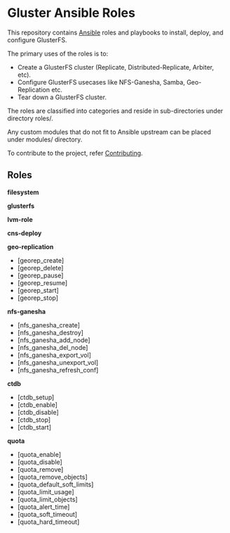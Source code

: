 # Gluster Ansible Roles

This repository contains [Ansible](https://www.ansible.com/) roles and playbooks to install, deploy, and configure GlusterFS.

The primary uses of the roles is to:

* Create a GlusterFS cluster (Replicate, Distributed-Replicate, Arbiter, etc).
* Configure GlusterFS usecases like NFS-Ganesha, Samba, Geo-Replication etc.
* Tear down a GlusterFS cluster.

The roles are classified into categories and reside in sub-directories under directory roles/.

Any custom modules that do not fit to Ansible upstream can be placed under modules/ directory.

To contribute to the project, refer [Contributing](CONTRIBUTING.md).

## Roles

**filesystem**


**glusterfs**


**lvm-role**


**cns-deploy**


**geo-replication**

* [georep_create]
* [georep_delete]
* [georep_pause]
* [georep_resume]
* [georep_start]
* [georep_stop]

**nfs-ganesha**

* [nfs_ganesha_create]
* [nfs_ganesha_destroy]
* [nfs_ganesha_add_node]
* [nfs_ganesha_del_node]
* [nfs_ganesha_export_vol]
* [nfs_ganesha_unexport_vol]
* [nfs_ganesha_refresh_conf]

**ctdb**

* [ctdb_setup]
* [ctdb_enable]
* [ctdb_disable]
* [ctdb_stop]
* [ctdb_start]

**quota**

* [quota_enable]
* [quota_disable]
* [quota_remove]
* [quota_remove_objects]
* [quota_default_soft_limits]
* [quota_limit_usage]
* [quota_limit_objects]
* [quota_alert_time]
* [quota_soft_timeout]
* [quota_hard_timeout]
